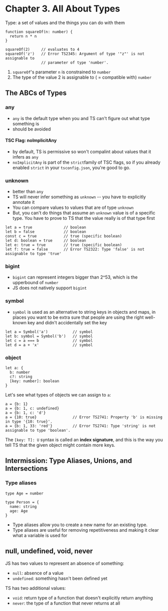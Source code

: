 # Chapter 3. All About Types

Type: a set of values and the things you can do with them

```
function squareOf(n: number) {
  return n * n
}

squareOf(2)     // evaluates to 4
squareOf('z')   // Error TS2345: Argument of type '"z"' is not assignable to
                // parameter of type 'number'.
```

1. `squareOf`'s parameter `n` is constrained to `number`
2. The type of the value 2 is assignable to ( = compatible with) `number`


## The ABCs of Types
### any
- `any` is the default type when you and TS can't figure out what type something is
- should be avoided

#### TSC Flag: noImplicitAny
- by default, TS is permissive so won't compalint about values that it infers as `any`
- `noImplicitAny` is part of the `strict`family of TSC flags, so if you already enabled `strict` in your `tsconfig.json`, you're good to go.

### unknown
- better than `any`
- TS will never infer something as `unknown` -- you have to explicitly annotate it
- You can compare values to values that are of type `unknown`
- But, you can't do things that assume an `unknown` value is of a specific type. You have to prove to TS that the value really is of that type first

```
let a = true              // boolean
let b = false             // boolean
const c = true            // true (specific boolean)
let d: boolean = true     // boolean
let e: true = true        // true (specific boolean)
let f: true = false       // Error TS2322: Type 'false' is not assignable to type 'true'
```

### bigint
- `bigint` can represent integers bigger than 2^53, which is the upperbound of `number`
- JS does not natively support `bigint`

### symbol
- `symbol` is used as an alternative to string keys in objects and maps, in places you want to be extra sure that people are using the right well-known key and didn't accidentally set the key

```
let a = Symbol('a')           // symbol
let b: symbol = Symbol('b')   // symbol
let c = a === b               // symbol
let d = a + 'x'               // symbol
```

### object
```
let a: {
  b: number
  c?: string
  [key: number]: boolean
}
```
Let's see what types of objects we can assign to `a`:

```
a = {b: 1}
a = {b: 1, c: undefined}
a = {b: 1, c: 'd'}
a = {10: true}                // Error TS2741: Property 'b' is missing in type '{10: true}'.
a = {b: 1, 33: 'red'}         // Error TS2741: Type 'string' is not assignable to type 'boolean'.
```

The `[key: T]: U` syntax is called an <strong>index signature</strong>, and this is the way you tell TS that the given object might contain more keys.


## Intermission: Type Aliases, Unions, and Intersections
### Type aliases
```
type Age = number

type Person = {
  name: string
  age: Age
}
```

- Type aliases allow you to create a new name for an existing type. 
- Type aliases are useful for removing repetitiveness and making it clear what a variable is used for

## null, undefined, void, never

JS has two values to represent an absence of something:
- `null`: absence of a value
- `undefined`: something hasn't been defined yet

TS has two additional values:
- `void`: return type of a function that doesn't explicitly return anything
- `never`: the type of a function that never returns at all
